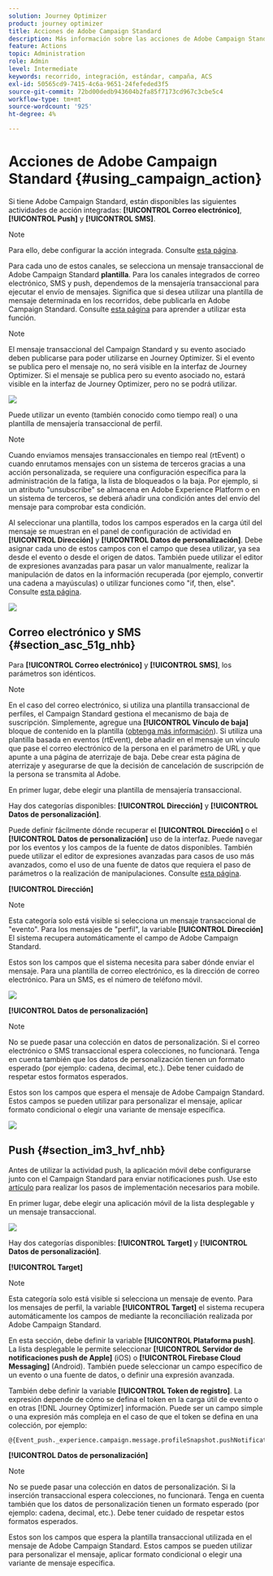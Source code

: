 ```yaml
---
solution: Journey Optimizer
product: journey optimizer
title: Acciones de Adobe Campaign Standard
description: Más información sobre las acciones de Adobe Campaign Standard
feature: Actions
topic: Administration
role: Admin
level: Intermediate
keywords: recorrido, integración, estándar, campaña, ACS
exl-id: 50565cd9-7415-4c6a-9651-24fefeded3f5
source-git-commit: 72bd00dedb943604b2fa85f7173cd967c3cbe5c4
workflow-type: tm+mt
source-wordcount: '925'
ht-degree: 4%

---
```


# Acciones de Adobe Campaign Standard {#using_campaign_action}

Si tiene Adobe Campaign Standard, están disponibles las siguientes actividades de acción integradas: **[!UICONTROL Correo electrónico]**, **[!UICONTROL Push]** y **[!UICONTROL SMS]**.

>[!NOTE]
>
>Para ello, debe configurar la acción integrada. Consulte [esta página](../action/acs-action.md).

Para cada uno de estos canales, se selecciona un mensaje transaccional de Adobe Campaign Standard **plantilla**. Para los canales integrados de correo electrónico, SMS y push, dependemos de la mensajería transaccional para ejecutar el envío de mensajes. Significa que si desea utilizar una plantilla de mensaje determinada en los recorridos, debe publicarla en Adobe Campaign Standard. Consulte [esta página](https://experienceleague.adobe.com/docs/campaign-standard/using/communication-channels/transactional-messaging/getting-started-with-transactional-msg.html?lang=es) para aprender a utilizar esta función.

>[!NOTE]
>
>El mensaje transaccional del Campaign Standard y su evento asociado deben publicarse para poder utilizarse en Journey Optimizer. Si el evento se publica pero el mensaje no, no será visible en la interfaz de Journey Optimizer. Si el mensaje se publica pero su evento asociado no, estará visible en la interfaz de Journey Optimizer, pero no se podrá utilizar.

![](assets/journey59.png)

Puede utilizar un evento (también conocido como tiempo real) o una plantilla de mensajería transaccional de perfil.

>[!NOTE]
>
>Cuando enviamos mensajes transaccionales en tiempo real (rtEvent) o cuando enrutamos mensajes con un sistema de terceros gracias a una acción personalizada, se requiere una configuración específica para la administración de la fatiga, la lista de bloqueados o la baja. Por ejemplo, si un atributo &quot;unsubscribe&quot; se almacena en Adobe Experience Platform o en un sistema de terceros, se deberá añadir una condición antes del envío del mensaje para comprobar esta condición.

Al seleccionar una plantilla, todos los campos esperados en la carga útil del mensaje se muestran en el panel de configuración de actividad en **[!UICONTROL Dirección]** y **[!UICONTROL Datos de personalización]**. Debe asignar cada uno de estos campos con el campo que desea utilizar, ya sea desde el evento o desde el origen de datos. También puede utilizar el editor de expresiones avanzadas para pasar un valor manualmente, realizar la manipulación de datos en la información recuperada (por ejemplo, convertir una cadena a mayúsculas) o utilizar funciones como &quot;if, then, else&quot;. Consulte [esta página](expression/expressionadvanced.md).

![](assets/journey60.png)

## Correo electrónico y SMS {#section_asc_51g_nhb}

Para **[!UICONTROL Correo electrónico]** y **[!UICONTROL SMS]**, los parámetros son idénticos.

>[!NOTE]
>
>En el caso del correo electrónico, si utiliza una plantilla transaccional de perfiles, el Campaign Standard gestiona el mecanismo de baja de suscripción. Simplemente, agregue una **[!UICONTROL Vínculo de baja]** bloque de contenido en la plantilla ([obtenga más información](https://experienceleague.adobe.com/docs/campaign-standard/using/communication-channels/transactional-messaging/getting-started-with-transactional-msg.html?lang=es)). Si utiliza una plantilla basada en eventos (rtEvent), debe añadir en el mensaje un vínculo que pase el correo electrónico de la persona en el parámetro de URL y que apunte a una página de aterrizaje de baja. Debe crear esta página de aterrizaje y asegurarse de que la decisión de cancelación de suscripción de la persona se transmita al Adobe.

En primer lugar, debe elegir una plantilla de mensajería transaccional.

Hay dos categorías disponibles: **[!UICONTROL Dirección]** y **[!UICONTROL Datos de personalización]**.

Puede definir fácilmente dónde recuperar el **[!UICONTROL Dirección]** o el **[!UICONTROL Datos de personalización]** uso de la interfaz. Puede navegar por los eventos y los campos de la fuente de datos disponibles. También puede utilizar el editor de expresiones avanzadas para casos de uso más avanzados, como el uso de una fuente de datos que requiera el paso de parámetros o la realización de manipulaciones. Consulte [esta página](expression/expressionadvanced.md).

**[!UICONTROL Dirección]**

>[!NOTE]
>
>Esta categoría solo está visible si selecciona un mensaje transaccional de &quot;evento&quot;. Para los mensajes de &quot;perfil&quot;, la variable **[!UICONTROL Dirección]** El sistema recupera automáticamente el campo de Adobe Campaign Standard.

Estos son los campos que el sistema necesita para saber dónde enviar el mensaje. Para una plantilla de correo electrónico, es la dirección de correo electrónico. Para un SMS, es el número de teléfono móvil.

![](assets/journey61.png)

**[!UICONTROL Datos de personalización]**

>[!NOTE]
>
>No se puede pasar una colección en datos de personalización. Si el correo electrónico o SMS transaccional espera colecciones, no funcionará. Tenga en cuenta también que los datos de personalización tienen un formato esperado (por ejemplo: cadena, decimal, etc.). Debe tener cuidado de respetar estos formatos esperados.

Estos son los campos que espera el mensaje de Adobe Campaign Standard. Estos campos se pueden utilizar para personalizar el mensaje, aplicar formato condicional o elegir una variante de mensaje específica.

![](assets/journey62.png)

## Push {#section_im3_hvf_nhb}

Antes de utilizar la actividad push, la aplicación móvil debe configurarse junto con el Campaign Standard para enviar notificaciones push. Use esto [artículo](https://helpx.adobe.com/es/campaign/kb/integrate-mobile-sdk.html) para realizar los pasos de implementación necesarios para mobile.

En primer lugar, debe elegir una aplicación móvil de la lista desplegable y un mensaje transaccional.

![](assets/journey62bis.png)

Hay dos categorías disponibles: **[!UICONTROL Target]** y **[!UICONTROL Datos de personalización]**.

**[!UICONTROL Target]**

>[!NOTE]
>
>Esta categoría solo está visible si selecciona un mensaje de evento. Para los mensajes de perfil, la variable **[!UICONTROL Target]** el sistema recupera automáticamente los campos de mediante la reconciliación realizada por Adobe Campaign Standard.

En esta sección, debe definir la variable **[!UICONTROL Plataforma push]**. La lista desplegable le permite seleccionar **[!UICONTROL Servidor de notificaciones push de Apple]** (iOS) o **[!UICONTROL Firebase Cloud Messaging]** (Android). También puede seleccionar un campo específico de un evento o una fuente de datos, o definir una expresión avanzada.

También debe definir la variable **[!UICONTROL Token de registro]**. La expresión depende de cómo se defina el token en la carga útil de evento o en otras [!DNL Journey Optimizer] información. Puede ser un campo simple o una expresión más compleja en el caso de que el token se defina en una colección, por ejemplo:

```
@{Event_push._experience.campaign.message.profileSnapshot.pushNotificationTokens.first().token}
```

**[!UICONTROL Datos de personalización]**

>[!NOTE]
>
>No se puede pasar una colección en datos de personalización. Si la inserción transaccional espera colecciones, no funcionará. Tenga en cuenta también que los datos de personalización tienen un formato esperado (por ejemplo: cadena, decimal, etc.). Debe tener cuidado de respetar estos formatos esperados.

Estos son los campos que espera la plantilla transaccional utilizada en el mensaje de Adobe Campaign Standard. Estos campos se pueden utilizar para personalizar el mensaje, aplicar formato condicional o elegir una variante de mensaje específica.
